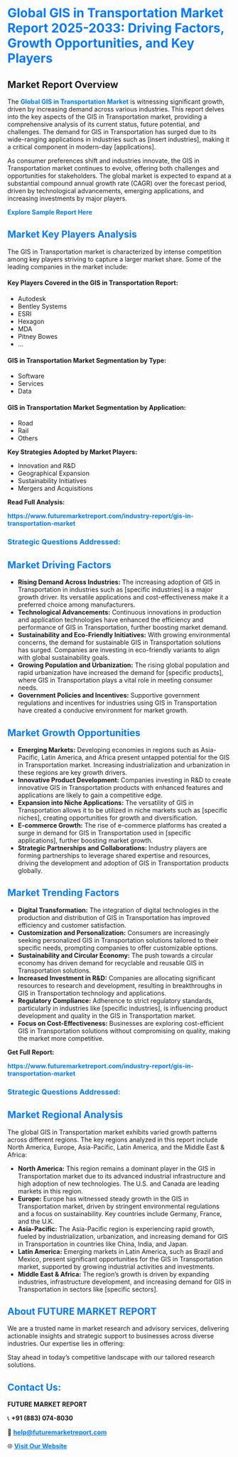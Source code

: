 <h1 style="color: #007BFF;">Global GIS in Transportation Market Report 2025-2033: Driving Factors, Growth Opportunities, and Key Players</h1>

<section id="overview">
<h2>Market Report Overview</h2>
<p>The <a href="https://www.futuremarketreport.com/industry-report/gis-in-transportation-market" style="color: #007BFF; text-decoration: none;"><strong>Global GIS in Transportation Market</strong></a> is witnessing significant growth, driven by increasing demand across various industries. This report delves into the key aspects of the GIS in Transportation market, providing a comprehensive analysis of its current status, future potential, and challenges. The demand for GIS in Transportation has surged due to its wide-ranging applications in industries such as [insert industries], making it a critical component in modern-day [applications].</p>
<p>As consumer preferences shift and industries innovate, the GIS in Transportation market continues to evolve, offering both challenges and opportunities for stakeholders. The global market is expected to expand at a substantial compound annual growth rate (CAGR) over the forecast period, driven by technological advancements, emerging applications, and increasing investments by major players.</p>
</section>

<section id="overview">
<p><a href="https://www.futuremarketreport.com/request-sample/reportId=104057" style="color: #007BFF; text-decoration: none;"><strong>Explore Sample Report Here</strong></a></p>
</section>

<section id="key-players">
<h2 style="color: #007BFF;">Market Key Players Analysis</h2>
<p>The GIS in Transportation market is characterized by intense competition among key players striving to capture a larger market share. Some of the leading companies in the market include:</p>
<h4>Key Players Covered in the GIS in Transportation Report:</h4>
<ul><li>Autodesk</li><li>Bentley Systems</li><li>ESRI</li><li>Hexagon</li><li>MDA</li><li>Pitney Bowes</li><li>...</li></ul>
<h4>GIS in Transportation Market Segmentation by Type:</h4>
<ul><li>Software</li><li>Services</li><li>Data</li></ul>

<h4>GIS in Transportation Market Segmentation by Application:</h4>
<ul><li>Road</li><li>Rail</li><li>Others</li></ul>
<p><strong>Key Strategies Adopted by Market Players:</strong></p>
<ul>
<li>Innovation and R&D</li>
<li>Geographical Expansion</li>
<li>Sustainability Initiatives</li>
<li>Mergers and Acquisitions</li>
</ul>
</section>

<section>
<p><strong>Read Full Analysis: </strong></p><a href="https://www.futuremarketreport.com/industry-report/gis-in-transportation-market" style="color: #007BFF; text-decoration: none;"><strong>https://www.futuremarketreport.com/industry-report/gis-in-transportation-market</strong></a>
<h3 style="color: #007BFF;">Strategic Questions Addressed:</h3>
</section>

<section id="driving-factors">
<h2 style="color: #007BFF;">Market Driving Factors</h2>
<ul>
<li><strong>Rising Demand Across Industries:</strong> The increasing adoption of GIS in Transportation in industries such as [specific industries] is a major growth driver. Its versatile applications and cost-effectiveness make it a preferred choice among manufacturers.</li>
<li><strong>Technological Advancements:</strong> Continuous innovations in production and application technologies have enhanced the efficiency and performance of GIS in Transportation, further boosting market demand.</li>
<li><strong>Sustainability and Eco-Friendly Initiatives:</strong> With growing environmental concerns, the demand for sustainable GIS in Transportation solutions has surged. Companies are investing in eco-friendly variants to align with global sustainability goals.</li>
<li><strong>Growing Population and Urbanization:</strong> The rising global population and rapid urbanization have increased the demand for [specific products], where GIS in Transportation plays a vital role in meeting consumer needs.</li>
<li><strong>Government Policies and Incentives:</strong> Supportive government regulations and incentives for industries using GIS in Transportation have created a conducive environment for market growth.</li>
</ul>
</section>

<section id="growth-opportunities">
<h2 style="color: #007BFF;">Market Growth Opportunities</h2>
<ul>
<li><strong>Emerging Markets:</strong> Developing economies in regions such as Asia-Pacific, Latin America, and Africa present untapped potential for the GIS in Transportation market. Increasing industrialization and urbanization in these regions are key growth drivers.</li>
<li><strong>Innovative Product Development:</strong> Companies investing in R&D to create innovative GIS in Transportation products with enhanced features and applications are likely to gain a competitive edge.</li>
<li><strong>Expansion into Niche Applications:</strong> The versatility of GIS in Transportation allows it to be utilized in niche markets such as [specific niches], creating opportunities for growth and diversification.</li>
<li><strong>E-commerce Growth:</strong> The rise of e-commerce platforms has created a surge in demand for GIS in Transportation used in [specific applications], further boosting market growth.</li>
<li><strong>Strategic Partnerships and Collaborations:</strong> Industry players are forming partnerships to leverage shared expertise and resources, driving the development and adoption of GIS in Transportation products globally.</li>
</ul>
</section>

<section id="trending-factors">
<h2 style="color: #007BFF;">Market Trending Factors</h2>
<ul>
<li><strong>Digital Transformation:</strong> The integration of digital technologies in the production and distribution of GIS in Transportation has improved efficiency and customer satisfaction.</li>
<li><strong>Customization and Personalization:</strong> Consumers are increasingly seeking personalized GIS in Transportation solutions tailored to their specific needs, prompting companies to offer customizable options.</li>
<li><strong>Sustainability and Circular Economy:</strong> The push towards a circular economy has driven demand for recyclable and reusable GIS in Transportation solutions.</li>
<li><strong>Increased Investment in R&D:</strong> Companies are allocating significant resources to research and development, resulting in breakthroughs in GIS in Transportation technology and applications.</li>
<li><strong>Regulatory Compliance:</strong> Adherence to strict regulatory standards, particularly in industries like [specific industries], is influencing product development and quality in the GIS in Transportation market.</li>
<li><strong>Focus on Cost-Effectiveness:</strong> Businesses are exploring cost-efficient GIS in Transportation solutions without compromising on quality, making the market more competitive.</li>
</ul>
</section>

<section>
<p><strong>Get Full Report: </strong></p><a href="https://www.futuremarketreport.com/industry-report/gis-in-transportation-market" style="color: #007BFF; text-decoration: none;"><strong>https://www.futuremarketreport.com/industry-report/gis-in-transportation-market</strong></a>
<h3 style="color: #007BFF;">Strategic Questions Addressed:</h3>
</section>


<section id="regional-analysis">
<h2 style="color: #007BFF;">Market Regional Analysis</h2>
<p>The global GIS in Transportation market exhibits varied growth patterns across different regions. The key regions analyzed in this report include North America, Europe, Asia-Pacific, Latin America, and the Middle East & Africa:</p>
<ul>
<li><strong>North America:</strong> This region remains a dominant player in the GIS in Transportation market due to its advanced industrial infrastructure and high adoption of new technologies. The U.S. and Canada are leading markets in this region.</li>
<li><strong>Europe:</strong> Europe has witnessed steady growth in the GIS in Transportation market, driven by stringent environmental regulations and a focus on sustainability. Key countries include Germany, France, and the U.K.</li>
<li><strong>Asia-Pacific:</strong> The Asia-Pacific region is experiencing rapid growth, fueled by industrialization, urbanization, and increasing demand for GIS in Transportation in countries like China, India, and Japan.</li>
<li><strong>Latin America:</strong> Emerging markets in Latin America, such as Brazil and Mexico, present significant opportunities for the GIS in Transportation market, supported by growing industrial activities and investments.</li>
<li><strong>Middle East & Africa:</strong> The region’s growth is driven by expanding industries, infrastructure development, and increasing demand for GIS in Transportation in sectors like [specific sectors].</li>
</ul>
</section>

<footer>
<h2 style="color: #007BFF;">About FUTURE MARKET REPORT</h2>
<p>We are a trusted name in market research and advisory services, delivering actionable insights and strategic support to businesses across diverse industries. Our expertise lies in offering:</p>

<p>Stay ahead in today’s competitive landscape with our tailored research solutions.</p>

<h2 style="color: #007BFF;">Contact Us:</h2>
<p><strong>FUTURE MARKET REPORT</strong></p>
<p>📞 <strong>+91 (883) 074-8030</strong></p>
<p>📧 <strong><a href="mailto:help@futuremarketreport.com" style="color: #007BFF;">help@futuremarketreport.com</a></strong></p>
<p>🌐 <strong><a href="https://www.futuremarketreport.com/" style="color: #007BFF;">Visit Our Website</a></strong></p>
</footer>